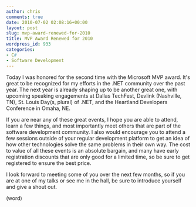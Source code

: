 ```yaml
---
author: chris
comments: true
date: 2010-07-02 02:08:16+00:00
layout: post
slug: mvp-award-renewed-for-2010
title: MVP Award Renewed for 2010
wordpress_id: 933
categories:
- C#
- Software Development
---
```


Today I was honored for the second time with the Microsoft MVP award. It's great to be recognized for my efforts in the .NET community over the past year. The next year is already shaping up to be another great one, with upcoming speaking engagements at Dallas TechFest, Devlink (Nashville, TN), St. Louis Day(s, plural) of .NET, and the Heartland Developers Conference in Omaha, NE.

If you are near any of these great events, I hope you are able to attend, learn a few things, and most importantly meet others that are part of the software development community. I also would encourage you to attend a few sessions outside of your regular development platform to get an idea of how other technologies solve the same problems in their own way. The cost to value of all these events is an absolute bargain, and many have early registration discounts that are only good for a limited time, so be sure to get registered to ensure the best price.

I look forward to meeting some of you over the next few months, so if you are at one of my talks or see me in the hall, be sure to introduce yourself and give a shout out.

(word)

